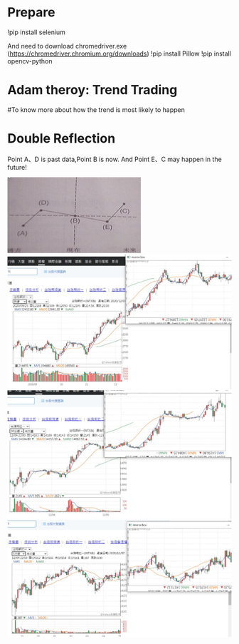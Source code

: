 # Prepare

  !pip install selenium
  
  And need to download chromedriver.exe  (https://chromedriver.chromium.org/downloads)
  !pip install Pillow
  !pip install opencv-python
# Adam theroy: Trend Trading
#To know more about how the trend is most likely to happen 
# Double Reflection 
Point A、D is past data,Point B is now.
And  Point E、C may happen in the future!

![image](https://github.com/thumb168888/-Adam-double-reflection/blob/main/double%20reflection.png)
![image](https://github.com/thumb168888/-Adam-double-reflection/blob/main/messageImage_1607162624090.jpg)
![image](https://github.com/thumb168888/-Adam-double-reflection/blob/main/messageImage_1607162662692.jpg)
![image](https://github.com/thumb168888/-Adam-double-reflection/blob/main/messageImage_1607162696344.jpg)
